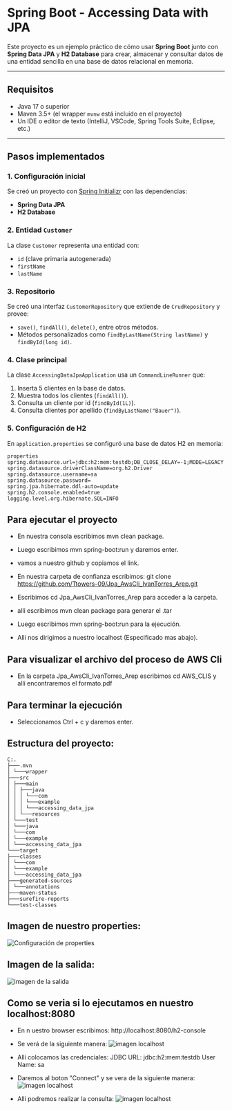 # Spring Boot - Accessing Data with JPA

Este proyecto es un ejemplo práctico de cómo usar **Spring Boot** junto con **Spring Data JPA** y **H2 Database** para crear, almacenar y consultar datos de una entidad sencilla en una base de datos relacional en memoria.

---

## Requisitos

- Java 17 o superior
- Maven 3.5+ (el wrapper `mvnw` está incluido en el proyecto)
- Un IDE o editor de texto (IntelliJ, VSCode, Spring Tools Suite, Eclipse, etc.)

---

## Pasos implementados

### 1. Configuración inicial
Se creó un proyecto con [Spring Initializr](https://start.spring.io) con las dependencias:
- **Spring Data JPA**
- **H2 Database**

### 2. Entidad `Customer`
La clase `Customer` representa una entidad con:
- `id` (clave primaria autogenerada)
- `firstName`
- `lastName`

### 3. Repositorio
Se creó una interfaz `CustomerRepository` que extiende de `CrudRepository` y provee:
- `save()`, `findAll()`, `delete()`, entre otros métodos.
- Métodos personalizados como `findByLastName(String lastName)` y `findById(long id)`.

### 4. Clase principal
La clase `AccessingDataJpaApplication` usa un `CommandLineRunner` que:
1. Inserta 5 clientes en la base de datos.
2. Muestra todos los clientes (`findAll()`).
3. Consulta un cliente por id (`findById(1L)`).
4. Consulta clientes por apellido (`findByLastName("Bauer")`).

### 5. Configuración de H2
En `application.properties` se configuró una base de datos H2 en memoria:

```
properties
spring.datasource.url=jdbc:h2:mem:testdb;DB_CLOSE_DELAY=-1;MODE=LEGACY
spring.datasource.driverClassName=org.h2.Driver
spring.datasource.username=sa
spring.datasource.password=
spring.jpa.hibernate.ddl-auto=update
spring.h2.console.enabled=true
logging.level.org.hibernate.SQL=INFO
```

## Para ejecutar el proyecto
- En nuestra consola escribimos mvn clean package.
- Luego escribimos mvn spring-boot:run y daremos enter.

- vamos a nuestro github y copiamos el link.
- En nuestra carpeta de confianza escribimos: git clone https://github.com/Ttowers-09/Jpa_AwsCli_IvanTorres_Arep.git

- Escribimos cd Jpa_AwsCli_IvanTorres_Arep para acceder a la carpeta.
- alli escribimos mvn clean package para generar el .tar
- Luego escribimos mvn spring-boot:run para la ejecución.
- Alli nos dirigimos a nuestro localhost (Especificado mas abajo).


## Para visualizar el archivo del proceso de AWS Cli
- En la carpeta Jpa_AwsCli_IvanTorres_Arep escribimos cd AWS_CLIS y allí encontraremos el formato.pdf

## Para terminar la ejecución
- Seleccionamos Ctrl + c y daremos enter.

## Estructura del proyecto:
```
C:.
├───.mvn
│ └───wrapper
├───src
│ ├───main
│ │ ├───java
│ │ │ └───com
│ │ │ └───example
│ │ │ └───accessing_data_jpa
│ │ └───resources
│ └───test
│ └───java
│ └───com
│ └───example
│ └───accessing_data_jpa
└───target
├───classes
│ └───com
│ └───example
│ └───accessing_data_jpa
├───generated-sources
│ └───annotations
├───maven-status
├───surefire-reports
└───test-classes
```
## Imagen de nuestro properties:

![Configuración de properties](src/main/resources/imagenes/properties.png)

## Imagen de la salida:
![imagen de la salida](src/main/resources/imagenes/salida.png)


## Como se veria si lo ejecutamos en nuestro localhost:8080

- En n uestro browser escribimos: http://localhost:8080/h2-console

- Se verá de la siguiente manera:
![imagen localhost](src/main/resources/imagenes/p1.png)

- Allí colocamos las credenciales:
JDBC URL: jdbc:h2:mem:testdb
User Name: sa

- Daremos al boton "Connect" y se vera de la siguiente manera:
![imagen localhost](src/main/resources/imagenes/p2.png)

- Alli podremos realizar la consulta:
![imagen localhost](src/main/resources/imagenes/p3.png)

